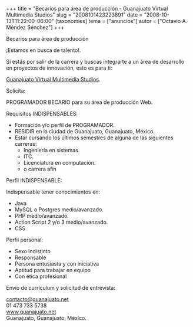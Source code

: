 +++
title = "Becarios para área de producción - Guanajuato Virtual Multimedia Studios"
slug = "2008101423223891"
date = "2008-10-13T11:22:00-06:00"
[taxonomies]
tema = ["anuncios"]
autor = ["Octavio A. Méndez Sénchez"]
+++

Becarios para área de producción

¡Estamos en busca de talento!.

Si estás por salir de la carrera y buscas integrarte a un área de
desarrollo en proyectos de innovación, esto es para ti:

[Guanajuato Virtual Multimedia Studios](http://www.guanajuato.net).

Solicita:

<!-- more -->
PROGRAMADOR BECARIO para su área de producción Web.

Requisitos INDISPENSABLES:

-   Formación y/o perfil de PROGRAMADOR.
-   RESIDIR en la ciudad de Guanajuato, Guanajuato, México.
-   Estar cursando los últimos semestres de alguna de las siguientes
    carreras:
    -   Ingeniería en sistemas.
    -   ITC.
    -   Licenciatura en computación.
    -   o carrera afín

Perfil INDISPENSABLE:

Indispensable tener conocimientos en:

-   Java
-   MySQL o Postgres medio/avanzado.
-   PHP medio/avanzado.
-   Action Script 2 y/o 3 medio/avanzado.
-   CSS

Perfil personal:

-   Sexo indistinto
-   Responsable
-   Persona entusiasta y con iniciativa
-   Aptitud para trabajar en equipo
-   Con ética profesional

Envío de currículum y solicitud de entrevista:

contacto@guanajuato.net  
01 473 733 5738  
www.guanajuato.net  
Guanajuato, Guanajuato, México.

